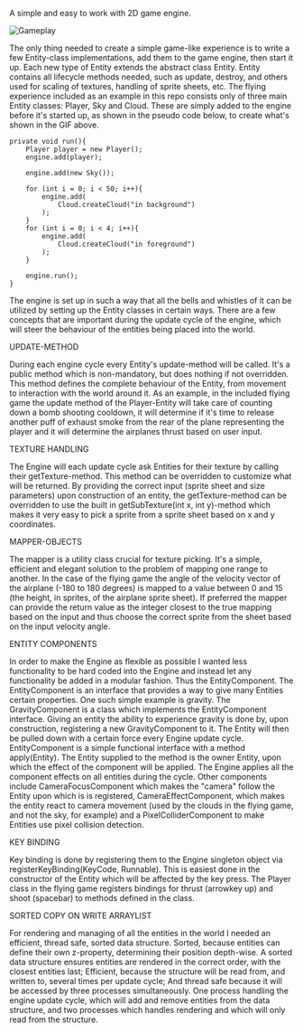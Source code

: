 A simple and easy to work with 2D game engine.

![Gameplay](https://github.com/gomsim/2DGameEngine/blob/master/demo/flygplansdemo.gif)

The only thing needed to create a simple game-like experience is to write a few Entity-class implementations, add them to the game engine, then start it up. Each new type of Entity extends the abstract class Entity. Entity contains all lifecycle methods needed, such as update, destroy, and others used for scaling of textures, handling of sprite sheets, etc.
The flying experience included as an example in this repo consists only of three main Entity classes: Player, Sky and Cloud. These are simply added to the engine before it's started up, as shown in the pseudo code below, to create what's shown in the GIF above.

    private void run(){
        Player player = new Player();
        engine.add(player);

        engine.add(new Sky());

        for (int i = 0; i < 50; i++){
            engine.add(
                Cloud.createCloud("in background")
            );
        }
        for (int i = 0; i < 4; i++){
            engine.add(
                Cloud.createCloud("in foreground")
            );
        }

        engine.run();
    }

The engine is set up in such a way that all the bells and whistles of it can be utilized by setting up the Entity classes in certain ways. There are a few concepts that are important during the update cycle of the engine, which will steer the behaviour of the entities being placed into the world.

UPDATE-METHOD

During each engine cycle every Entity's update-method will be called. It's a public method which is non-mandatory, but does nothing if not overridden. This method defines the complete behaviour of the Entity, from movement to interaction with the world around it. As an example, in the included flying game the update method of the Player-Entity will take care of counting down a bomb shooting cooldown, it will determine if it's time to release another puff of exhaust smoke from the rear of the plane representing the player and it will determine the airplanes thrust based on user input. 

TEXTURE HANDLING

The Engine will each update cycle ask Entities for their texture by calling their getTexture-method. This method can be overridden to customize what will be returned. By providing the correct input (sprite sheet and size parameters) upon construction of an entity, the getTexture-method can be overridden to use the built in getSubTexture(int x, int y)-method which makes it very easy to pick a sprite from a sprite sheet based on x and y coordinates.

MAPPER-OBJECTS

The mapper is a utility class crucial for texture picking. It's a simple, efficient and elegant solution to the problem of mapping one range to another. In the case of the flying game the angle of the velocity vector of the airplane (-180 to 180 degrees) is mapped to a value between 0 and 15 (the height, in sprites, of the airplane sprite sheet). If preferred the mapper can provide the return value as the integer closest to the true mapping based on the input and thus choose the correct sprite from the sheet based on the input velocity angle.

ENTITY COMPONENTS

In order to make the Engine as flexible as possible I wanted less functionality to be hard coded into the Engine and instead let any functionality be added in a modular fashion. Thus the EntityComponent. The EntityComponent is an interface that provides a way to give many Entities certain properties. One such simple example is gravity. The GravityComponent is a class which implements the EntityComponent interface. Giving an entity the ability to experience gravity is done by, upon construction, registering a new GravityComponent to it. 
The Entity will then be pulled down with a certain force every Engine update cycle. EntityComponent is a simple functional interface with a method apply(Entity). The Entity supplied to the method is the owner Entity, upon which the effect of the component will be applied. The Engine applies all the component effects on all entities during the cycle.
Other components include CameraFocusComponent which makes the "camera" follow the Entity upon which is is registered, CameraEffectComponent, which makes the entity react to camera movement (used by the clouds in the flying game, and not the sky, for example) and a PixelColliderComponent to make Entities use pixel collision detection.

KEY BINDING

Key binding is done by registering them to the Engine singleton object via registerKeyBinding(KeyCode, Runnable). This is easiest done in the constructor of the Entity which will be affected by the key press. The Player class in the flying game registers bindings for thrust (arrowkey up) and shoot (spacebar) to methods defined in the class. 

SORTED COPY ON WRITE ARRAYLIST

For rendering and managing of all the entities in the world I needed an efficient, thread safe, sorted data structure. Sorted, because entities can define their own z-property, determining their position depth-wise. A sorted data structure ensures entities are rendered in the correct order, with the closest entities last; Efficient, because the structure will be read from, and written to, several times per update cycle; And thread safe because it will be accessed by three processes simultaneously. One process handling the engine update cycle, which will add and remove entities from the data structure, and two processes which handles rendering and which will only read from the structure.